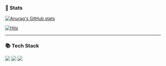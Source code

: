 ### :seedling: Stats
[![Anurag's GitHub stats](https://github-readme-stats.vercel.app/api?username=gomshin&show_icons=true&theme=radical)](https://github.com/anuraghazra/github-readme-stats)

[![Hits](https://hits.seeyoufarm.com/api/count/incr/badge.svg?url=https%3A%2F%2Fgithub.com%2Fgomshin&count_bg=%2379C83D&title_bg=%23555555&icon=hotels-dot-com.svg&icon_color=%23E7E7E7&title=hits&edge_flat=false)](https://hits.seeyoufarm.com)

---

### :books: Tech Stack
<img src="https://img.shields.io/badge/Javascript-F7DF1E?style=flat&logo=Javascript&logoColor=white"/> <img src="https://img.shields.io/badge/Typescript-3766AB?style=flat&logo=Typescript&logoColor=white"/> <img src="https://img.shields.io/badge/React-61dafb?style=flat&logo=React&logoColor=black"/>

<!--
**gomshin/gomshin** is a ✨ _special_ ✨ repository because its `README.md` (this file) appears on your GitHub profile.

Here are some ideas to get you started:


- 🔭 I’m currently working on ...
- 🌱 I’m currently learning ...
- 👯 I’m looking to collaborate on ...
- 🤔 I’m looking for help with ...
- 💬 Ask me about ...
- 📫 How to reach me: ...
- 😄 Pronouns: ...
- ⚡ Fun fact: ...
-->
